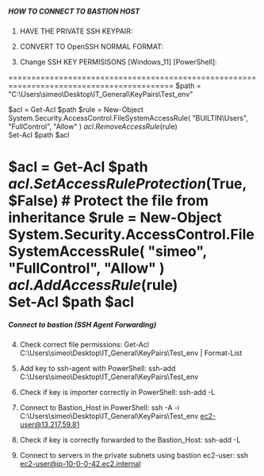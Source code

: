 
##### HOW TO CONNECT TO BASTION HOST #####

 1) HAVE THE PRIVATE SSH KEYPAIR:

 2) CONVERT TO OpenSSH NORMAL FORMAT:
 
 3) Change SSH KEY PERMISISONS [Windows_11] [PowerShell]:

==========================================================================================
$path = "C:\Users\simeo\Desktop\IT_General\KeyPairs\Test_env"

$acl = Get-Acl $path
$rule = New-Object System.Security.AccessControl.FileSystemAccessRule(
    "BUILTIN\Users", "FullControl", "Allow"
)
$acl.RemoveAccessRule($rule)  
Set-Acl $path $acl  

$acl = Get-Acl $path
$acl.SetAccessRuleProtection($True, $False)  # Protect the file from inheritance
$rule = New-Object System.Security.AccessControl.FileSystemAccessRule(
    "simeo", "FullControl", "Allow"
)
$acl.AddAccessRule($rule)  
Set-Acl $path $acl  
==========================================================================================


##### Connect to bastion (SSH Agent Forwarding) #####

 4) Check correct file permissions: 
Get-Acl C:\Users\simeo\Desktop\IT_General\KeyPairs\Test_env | Format-List

 5) Add key to ssh-agent with PowerShell:
ssh-add C:\Users\simeo\Desktop\IT_General\KeyPairs\Test_env

 6) Check if key is importer correctly in PowerShell:
ssh-add -L

 7) Connect to Bastion_Host in PowerShell:
ssh -A -i C:\Users\simeo\Desktop\IT_General\KeyPairs\Test_env ec2-user@13.217.59.81

 8) Check if key is correctly forwarded to the Bastion_Host:
ssh-add -L

 9) Connect to servers in the private subnets using bastion ec2-user: 
ssh ec2-user@ip-10-0-0-42.ec2.internal

